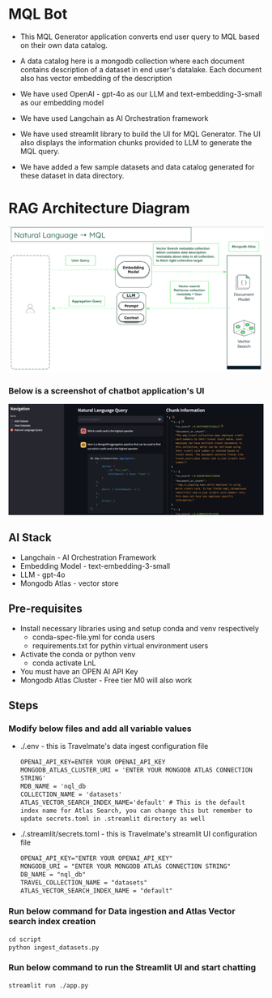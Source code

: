 # MQL Bot
- This MQL Generator application converts end user query to MQL based on their own data catalog. 

- A data catalog here is a mongodb collection where each document contains description of a dataset in end user's datalake. Each document also has vector embedding of the description 

- We have used OpenAI - gpt-4o as our LLM and text-embedding-3-small as our embedding model

- We have used Langchain as AI Orchestration framework

- We have used streamlit library to build the UI for MQL Generator. The UI also displays the information chunks provided to LLM to generate the MQL query.

- We have added a few sample datasets and data catalog generated for these dataset in data directory.



# RAG Architecture Diagram

![alt text](image-1.png)

### Below is a screenshot of chatbot application's UI 

![alt text](image-2.png)

## AI Stack
- Langchain - AI Orchestration Framework
- Embedding Model - text-embedding-3-small
- LLM - gpt-4o
- Mongodb Atlas - vector store



## Pre-requisites
- Install necessary libraries using and setup conda and venv respectively
   - conda-spec-file.yml for conda users
   - requirements.txt for pythin virtual environment users
- Activate the conda or python venv
   - conda activate LnL
- You must have an OPEN AI API Key
- Mongodb Atlas Cluster - Free tier M0 will also work

## Steps

### Modify below files and add all variable values
- ./.env - this is Travelmate's data ingest configuration file

   ```
   OPENAI_API_KEY=ENTER YOUR OPENAI_API_KEY
   MONGODB_ATLAS_CLUSTER_URI = 'ENTER YOUR MONGODB ATLAS CONNECTION STRING'
   MDB_NAME = 'nql_db
   COLLECTION_NAME = 'datasets'
   ATLAS_VECTOR_SEARCH_INDEX_NAME='default' # This is the default index name for Atlas Search, you can change this but remember to update secrets.toml in .streamlit directory as well
   ```
- ./.streamlit/secrets.toml - this is Travelmate's streamlit UI configuration file

   ```
   OPENAI_API_KEY="ENTER YOUR OPENAI_API_KEY"
   MONGODB_URI = "ENTER YOUR MONGODB ATLAS CONNECTION STRING"
   DB_NAME = "nql_db"
   TRAVEL_COLLECTION_NAME = "datasets"
   ATLAS_VECTOR_SEARCH_INDEX_NAME = "default"
   ```

### Run below command for Data ingestion and Atlas Vector search index creation
   
   ```
   cd script
   python ingest_datasets.py
   ```

### Run below command to run the Streamlit UI and start chatting
```
streamlit run ./app.py
```


